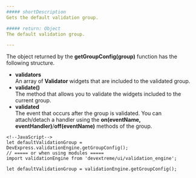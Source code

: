 ```yaml
---
##### shortDescription
Gets the default validation group.

##### return: Object
The default validation group.

---
```

The object returned by the **getGroupConfig(group)** function has the following structure.

- **validators**  
    An array of **Validator** widgets that are included to the validated group.
- **validate()**   
    The method that allows you to validate the widgets included to the current group.
- **validated**  
    The event that occurs after the group is validated. You can attach/detach a handler using the **on(eventName, eventHandler)**/**off(eventName)** methods of the group.

<!---->
    
    <!--JavaScript-->
    let defaultValidationGroup = DevExpress.validationEngine.getGroupConfig();
    // ===== or when using modules =====
    import validationEngine from 'devextreme/ui/validation_engine';

    let defaultValidationGroup = validationEngine.getGroupConfig();